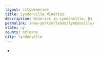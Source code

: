 ```yaml
---
layout: citywineries
title: Lyndonville Wineries
description: Wineries in Lyndonville, NY
permalink: /new-york/orleans/lyndonville/
state: ny
county: orleans
city: lyndonville
---
```

-
